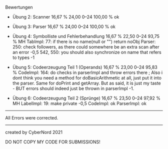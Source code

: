 Bewertungen

 - Übung 2: Scanner	                            16,67 %	24,00	0–24	100,00 %	ok

 - Übung 3: Parser	                            16,67 %	24,00	0–24	100,00 %	ok

 - Übung 4: Symbolliste und Fehlerbehandlung	16,67 %	22,50	0–24	 93,75 %	MH
            TabImpl:
                77: if there is no name(null or "") return noObj
            Parser:
                250: check followers, as there could somewhere be an extra scan after an error -0,5
                542, 550: you should also synchronize on name that refers to types -1

 - Übung 5: Codeerzeugung Teil 1 (Operands)	    16,67 %	23,00	0–24	95,83 %	
            CodeImpl: 
                164: do checks in parserImpl and throw errors there ; 
                Also i dont think you need a method for doBasicArithmetic at all, just put it into the parser. 
                Same for doPrint and getArray. But as said, it is just my taste 
                - BUT errors should indeed just be thrown in parserImpl -1.

 - Übung 6: Codeerzeugung Teil 2 (Sprünge)	    16,67 %	23,50	0–24	97,92 %	    MH
            LabelImpl:
                19: make private -0,5
            CodeImpl: ok
            ParserImpl: ok

------------------------------------------------------------------------------------------------------------------------

All Errors were corrected.   

------------------------------------------------------------------------------------------------------------------------

created by CyberNord 2021 
 
DO NOT COPY MY CODE FOR SUBMISSIONS! 

                
